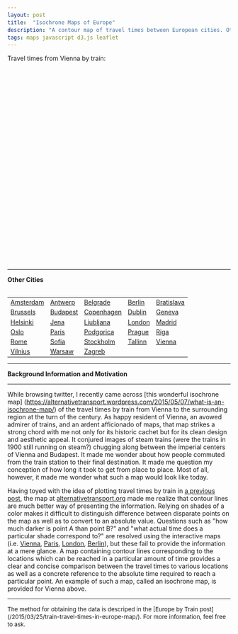 ```yaml
---
layout: post
title:  "Isochrone Maps of Europe"
description: "A contour map of travel times between European cities. Otherwise known as an isochrone map."
tags: maps javascript d3.js leaflet 
---
```

<meta charset="utf-8"> 
<img itemprop="image" src="/img/isochrone_example.jpg" style='display:none' width=200 height=170>

Travel times from Vienna by train:
<br>
<div id="isochroneMap" style="height: 400px; width: 550px;"></div>
<div id="isochroneMapLegend" style="height: 40px; width: 550px;"></div>
<link rel="stylesheet" href="/css/leaflet.css">
<script src="/js/leaflet.js"></script>
<script src="/js/isochrone_map.js"></script>
<script src="/js/conrec.js"></script>
<script src="/js/cubehelix.js"></script>
<script src="/js/tile.stamen.js"></script>

<script type="text/javascript">
drawIsochroneMap(48.2000, 16.3667, '/jsons/isochrone_map/grid_time_vienna_200_5.json');
</script>

<hr>
<b>Other Cities</b>
<br>
<br>
<table style="width: 550px;">
<tr>
<td><a href="/supp/isochrone_amsterdam">Amsterdam</a></td>
<td><a href="/supp/isochrone_antwerp">Antwerp</a></td>
<td><a href="/supp/isochrone_belgrade">Belgrade</a></td>
<td><a href="/supp/isochrone_berlin">Berlin</a></td>
<td><a href="/supp/isochrone_bratislava">Bratislava</a></td>
</tr>
<tr>
<td><a href="/supp/isochrone_brussels">Brussels</a></td>
<td><a href="/supp/isochrone_budapest">Budapest</a></td>
<td><a href="/supp/isochrone_copenhagen">Copenhagen</a></td>
<td><a href="/supp/isochrone_dublin">Dublin</a></td>
<td><a href="/supp/isochrone_geneva">Geneva</a></td>
</tr>
<tr>
<td><a href="/supp/isochrone_helsinki">Helsinki</a></td>
<td><a href="/supp/isochrone_jena">Jena</a></td>
<td><a href="/supp/isochrone_ljubljana">Ljubljana</a></td>
<td><a href="/supp/isochrone_london">London</a></td>
<td><a href="/supp/isochrone_madrid">Madrid</a></td>
</tr>
<tr>
<td><a href="/supp/isochrone_oslo">Oslo</a></td>
<td><a href="/supp/isochrone_paris">Paris</a></td>
<td><a href="/supp/isochrone_podgorica">Podgorica</a></td>
<td><a href="/supp/isochrone_prague">Prague</a></td>
<td><a href="/supp/isochrone_riga">Riga</a></td>
</tr>
<tr>
<td><a href="/supp/isochrone_rome">Rome</a></td>
<td><a href="/supp/isochrone_sofia">Sofia</a></td>
<td><a href="/supp/isochrone_stockholm">Stockholm</a></td>
<td><a href="/supp/isochrone_tallinn">Tallinn</a></td>
<td><a href="/supp/isochrone_vienna">Vienna</a></td>
</tr>
<tr>
<td><a href="/supp/isochrone_vilnius">Vilnius</a></td>
<td><a href="/supp/isochrone_warsaw">Warsaw</a></td>
<td><a href="/supp/isochrone_zagreb">Zagreb</a></td>
</tr>
</table>
<hr>

<b>Background Information and Motivation</b>
<hr>

While browsing twitter, I recently came across [this wonderful isochrone map]
(https://alternativetransport.wordpress.com/2015/05/07/what-is-an-isochrone-map/)
of the travel times by train from Vienna to the surrounding region at the turn
of the century. As happy resident of Vienna, an avowed admirer of trains, and 
an ardent afficionado of maps, that map strikes a strong chord with me not only
for its historic cachet but for its clean design and aesthetic appeal. It conjured
images of steam trains (were the trains in 1900 still running on steam?) chugging
along between the imperial centers of Vienna and Budapest. It made me wonder about
how people commuted from the train station to their final destination. It made
me question my conception of how long it took to get from place to place. Most of
all, however, it made me wonder what such a map would look like today.

Having toyed with the idea of plotting travel times by train in [a previous
post](/2015/03/25/train-travel-times-in-europe-map/), the map
at [alternativetransport.org](https://alternativetransport.wordpress.com/2015/05/07/what-is-an-isochrone-map/) made me realize that contour lines are much better
way of presenting the information. Relying on shades of a color makes it difficult
to distinguish difference between disparate points on the map as well as to
convert to an absolute value. Questions such as "how much darker is point A
than point B?" and "what actual time does a particular shade correspond to?" are
resolved using the interactive maps (i.e. [Vienna](), [Paris](), [London](),
[Berlin]()), but these fail to provide the information at a mere glance. A
map containing contour lines corresponding to the locations which can be reached
in a particular amount of time provides a clear and concise comparison between
the travel times to various locations as well as a concrete reference to the
absolute time required to reach a particular point. An example of such a map,
called an isochrone map, is provided for Vienna above.
<hr>
<font size="2pt">
The method for obtaining the data is descriped in the [Europe by Train post](/2015/03/25/train-travel-times-in-europe-map/). For
more information, feel free to ask.
</font>
